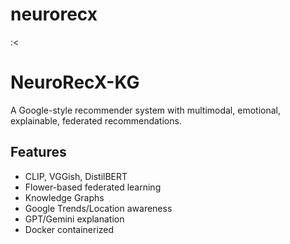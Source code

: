 # neurorecx
 :&lt;
# NeuroRecX-KG

A Google-style recommender system with multimodal, emotional, explainable, federated recommendations.

## Features
- CLIP, VGGish, DistilBERT
- Flower-based federated learning
- Knowledge Graphs
- Google Trends/Location awareness
- GPT/Gemini explanation
- Docker containerized
